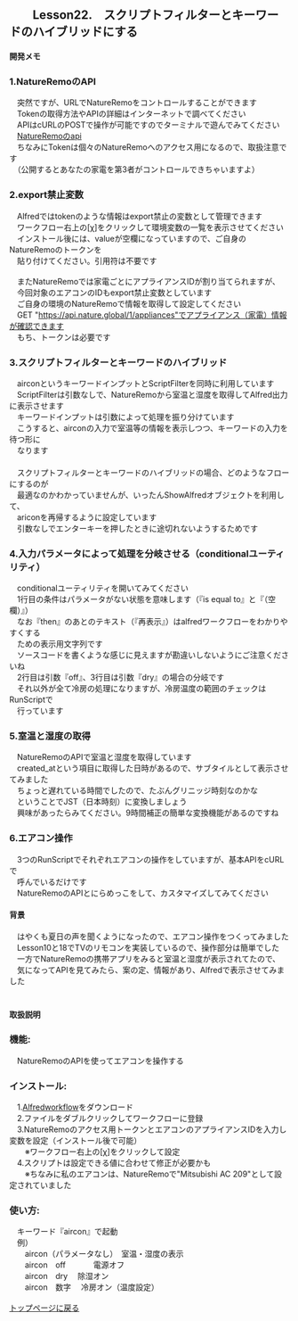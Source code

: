 ## 　　Lesson22.　スクリプトフィルターとキーワードのハイブリッドにする 
#### 開発メモ
### 1.NatureRemoのAPI
　突然ですが、URLでNatureRemoをコントロールすることができます
<br>　Tokenの取得方法やAPIの詳細はインターネットで調べてください
<br>　APIはcURLのPOSTで操作が可能ですのでターミナルで遊んでみてください
<br>　[NatureRemoのapi](https://swagger.nature.global)
<br>　ちなみにTokenは個々のNatureRemoへのアクセス用になるので、取扱注意です
<br>　（公開するとあなたの家電を第3者がコントロールできちゃいますよ）
### 2.export禁止変数
　Alfredではtokenのような情報はexport禁止の変数として管理できます
<br>　ワークフロー右上の[χ]をクリックして環境変数の一覧を表示させてください
<br>　インストール後には、valueが空欄になっていますので、ご自身のNatureRemoのトークンを
<br>　貼り付けてください。引用符は不要です
<br>
<br>　またNatureRemoでは家電ごとにアプライアンスIDが割り当てられますが、
<br>　今回対象のエアコンのIDもexport禁止変数としています
<br>　ご自身の環境のNatureRemoで情報を取得して設定してください
<br>　GET "https://api.nature.global/1/appliances"でアプライアンス（家電）情報が確認できます
<br>　もち、トークンは必要です
### 3.スクリプトフィルターとキーワードのハイブリッド
　airconというキーワードインプットとScriptFilterを同時に利用しています
<br>　ScriptFilterは引数なしで、NatureRemoから室温と湿度を取得してAlfred出力に表示させます
<br>　キーワードインプットは引数によって処理を振り分けています
<br>　こうすると、airconの入力で室温等の情報を表示しつつ、キーワードの入力を待つ形に
<br>　なります
<br>　
<br>　スクリプトフィルターとキーワードのハイブリッドの場合、どのようなフローにするのが
<br>　最適なのかわかっていませんが、いったんShowAlfredオブジェクトを利用して、
<br>　ariconを再帰するように設定しています
<br>　引数なしでエンターキーを押したときに途切れないようするためです
### 4.入力パラメータによって処理を分岐させる（conditionalユーティリティ）
　conditionalユーティリティを開いてみてください
<br>　1行目の条件はパラメータがない状態を意味します（『is equal to』と『（空欄）』）
<br>　なお『then』のあとのテキスト（『再表示』）はalfredワークフローをわかりやすくする
<br>　ための表示用文字列です
<br>　ソースコードを書くような感じに見えますが勘違いしないようにご注意くださいね
<br>　2行目は引数『off』、3行目は引数『dry』の場合の分岐です
<br>　それ以外が全て冷房の処理になりますが、冷房温度の範囲のチェックはRunScriptで
<br>　行っています
### 5.室温と湿度の取得
　NatureRemoのAPIで室温と湿度を取得しています
<br>　created_atという項目に取得した日時があるので、サブタイルとして表示させてみました
<br>　ちょっと遅れている時間でしたので、たぶんグリニッジ時刻なのかな
<br>　ということでJST（日本時刻）に変換しましょう
<br>　興味があったらみてください。9時間補正の簡単な変換機能があるのですね
### 6.エアコン操作
　3つのRunScriptでそれぞれエアコンの操作をしていますが、基本APIをcURLで
<br>　呼んでいるだけです
<br>　NatureRemoのAPIとにらめっこをして、カスタマイズしてみてください　
#### 背景
　はやくも夏日の声を聞くようになったので、エアコン操作をつくってみました
<br>　Lesson10と18でTVのリモコンを実装しているので、操作部分は簡単でした
<br>　一方でNatureRemoの携帯アプリをみると室温と湿度が表示されてたので、
<br>　気になってAPIを見てみたら、案の定、情報があり、Alfredで表示させてみました
<br>　
#### 取扱説明
### 機能:
　NatureRemoのAPIを使ってエアコンを操作する
### インストール:
　1.[Alfredworkflow](https://github.com/KitanoTamotsu/aircon/releases/download/1.0/aircon.alfredworkflow.zip)をダウンロード 
<br>　2.ファイルをダブルクリックしてワークフローに登録
<br>　3.NatureRemoのアクセス用トークンとエアコンのアプライアンスIDを入力し変数を設定（インストール後で可能）
<br>　　※ワークフロー右上の[χ]をクリックして設定
<br>　4.スクリプトは設定できる値に合わせて修正が必要かも
<br>　　※ちなみに私のエアコンは、NatureRemoで"Mitsubishi AC 209"として設定されていました
### 使い方:
　キーワード『aircon』で起動
<br>　例）
<br>　　aircon（パラメータなし）　室温・湿度の表示
<br>　　aircon　off　      　　 電源オフ
<br>　　aircon　dry　          除湿オン
<br>　　aircon　数字　          冷房オン（温度設定）
<br>
<br>
[トップページに戻る](https://kitanotamotsu.github.io/)


